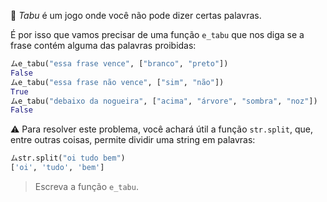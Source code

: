 :see_no_evil: _Tabu_ é um jogo onde você não pode dizer certas palavras.

É por isso que vamos precisar de uma função `e_tabu` que nos diga se a frase contém alguma das palavras proibidas:

```python
ムe_tabu("essa frase vence", ["branco", "preto"])
False
ムe_tabu("essa frase não vence", ["sim", "não"])
True
ムe_tabu("debaixo da nogueira", ["acima", "árvore", "sombra", "noz"])
False
```

:warning: Para resolver este problema, você achará útil a função `str.split`, que, entre outras coisas, permite dividir uma string em palavras:
 
```python
ムstr.split("oi tudo bem")
['oi', 'tudo', 'bem']
```

> Escreva a função `e_tabu`.
>
